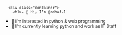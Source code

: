 <svg fill="none" viewBox="0 0 600 300" width="600" height="300" xmlns="http://www.w3.org/2000/svg">
  <foreignObject width="100%" height="100%">
    <div xmlns="http://www.w3.org/1999/xhtml">
      <style>
        .container {
          display: flex;
          width: 100%;
          height: 300px;
          background-color: black;
          color: white;
        }
      </style>

      <div class="container">
        <h1>- 👋 Hi, I’m @rdhaf-1
- 👀 I’m interested in python & web programming
- 🌱 I’m currently learning python and work as IT Staff</h1>
      </div>
    </div>
  </foreignObject>
</svg>

